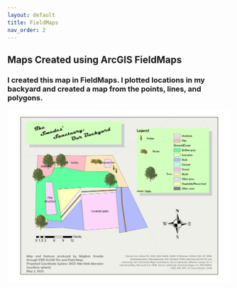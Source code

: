 ```yaml
---
layout: default
title: FieldMaps
nav_order: 2
---
```


## Maps Created using ArcGIS FieldMaps

### I created this map in FieldMaps.  I plotted locations in my backyard and created a map from the points, lines, and polygons.

<img src = "https://github.com/megsmedes/GISmedes/blob/main/img/Smedes_Final_Layout.jpg" alt = "Map of My Backyard">
